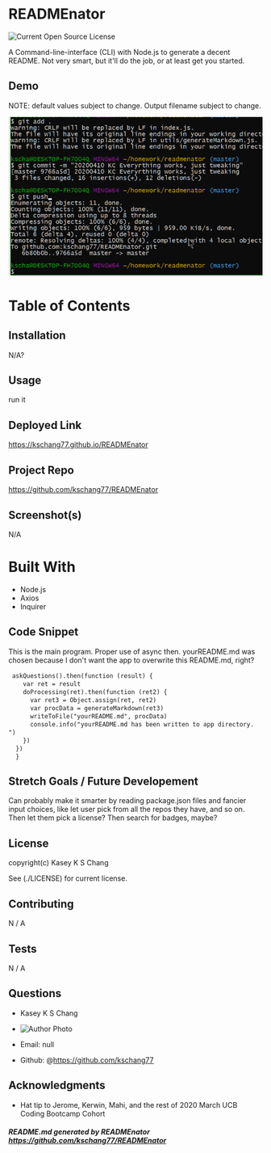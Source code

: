 
# READMEnator

![Current Open Source License](https://img.shields.io/github/license/kschang77/READMEnator?style=plastic)

  A Command-line-interface (CLI) with Node.js to generate a decent README. Not very smart, but it'll do the job, or at least get you started. 
  
## Demo

NOTE: default values subject to change. Output filename subject to change. 

![demo animated gif](x.gif)


# Table of Contents

## Installation

N/A?

## Usage

  run it


## Deployed Link

  https://kschang77.github.io/READMEnator


## Project Repo

  https://github.com/kschang77/READMEnator


## Screenshot(s)

  N/A 


# Built With

* Node.js
* Axios
* Inquirer


## Code Snippet

This is the main program. Proper use of async then. yourREADME.md was chosen because I don't want the app to overwrite this README.md, right? 

```
 askQuestions().then(function (result) {
    var ret = result
    doProcessing(ret).then(function (ret2) {
      var ret3 = Object.assign(ret, ret2)
      var procData = generateMarkdown(ret3)
      writeToFile("yourREADME.md", procData)
      console.info("yourREADME.md has been written to app directory. ")
    })
  })
  }
```
  
## Stretch Goals / Future Developement

Can probably make it smarter by reading package.json files and fancier input choices, like let user pick from all the repos they have, and so on. Then let them pick a license? Then search for badges, maybe? 


## License

  copyright(c) Kasey K S Chang

  See (./LICENSE) for current license.


## Contributing

N / A


## Tests

N / A


## Questions

  * Kasey K S Chang

  * ![Author Photo](https://avatars1.githubusercontent.com/u/15042541?v=4)

  * Email: null

  * Github: @https://github.com/kschang77


## Acknowledgments

  * Hat tip to Jerome, Kerwin, Mahi, and the rest of 2020 March UCB Coding Bootcamp Cohort

##### README.md generated by READMEnator https://github.com/kschang77/READMEnator
    
